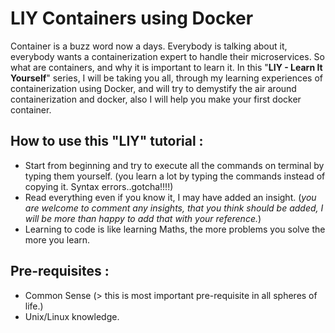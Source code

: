 # LIY Containers using Docker

Container is a buzz word now a days. Everybody is talking about it, everybody wants a containerization expert to handle their microservices. So what are containers, and why it is important to learn it. In this "**LIY - Learn It Yourself**" series, I will be taking you all, through my learning experiences of containerization using Docker, and will try to demystify the air around containerization and docker, also I will help you make your first docker container.

## How to use this "LIY" tutorial :

  - Start from beginning and try to execute all the commands on terminal by typing them yourself. (you learn a lot by typing the commands instead of copying it. Syntax errors..gotcha!!!!)
  - Read everything even if you know it, I may have added an insight. (*you are welcome to comment any insights, that you think should be added, I will be more than happy to add that with your reference.*)
  - Learning to code is like learning Maths, the more problems you solve the more you learn.

## Pre-requisites :

  - Common Sense (> this is most important pre-requisite in all spheres of life.)
  - Unix/Linux knowledge.
